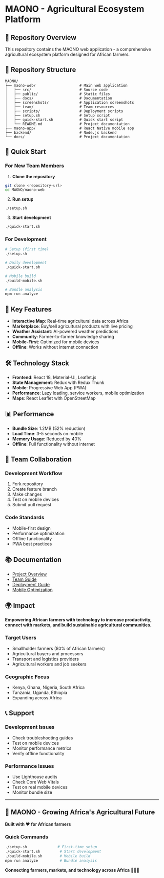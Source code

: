 # MAONO - Agricultural Ecosystem Platform

## 🌱 Repository Overview

This repository contains the MAONO web application - a comprehensive agricultural ecosystem platform designed for African farmers.

## 📁 Repository Structure

```
MAONO/
├── maono-web/                    # Main web application
│   ├── src/                      # Source code
│   ├── public/                   # Static files
│   ├── docs/                     # Documentation
│   ├── screenshots/              # Application screenshots
│   ├── team/                     # Team resources
│   ├── scripts/                  # Deployment scripts
│   ├── setup.sh                  # Setup script
│   ├── quick-start.sh            # Quick start script
│   └── README.md                 # Project documentation
├── maono-app/                    # React Native mobile app
├── backend/                      # Node.js backend
└── docs/                         # Project documentation
```

## 🚀 Quick Start

### For New Team Members
1. **Clone the repository**
```bash
git clone <repository-url>
cd MAONO/maono-web
```

2. **Run setup**
```bash
./setup.sh
```

3. **Start development**
```bash
./quick-start.sh
```

### For Development
```bash
# Setup (first time)
./setup.sh

# Daily development
./quick-start.sh

# Mobile build
./build-mobile.sh

# Bundle analysis
npm run analyze
```

## 📱 Key Features

- **Interactive Map**: Real-time agricultural data across Africa
- **Marketplace**: Buy/sell agricultural products with live pricing
- **Weather Assistant**: AI-powered weather predictions
- **Community**: Farmer-to-farmer knowledge sharing
- **Mobile-First**: Optimized for mobile devices
- **Offline**: Works without internet connection

## 🛠️ Technology Stack

- **Frontend**: React 18, Material-UI, Leaflet.js
- **State Management**: Redux with Redux Thunk
- **Mobile**: Progressive Web App (PWA)
- **Performance**: Lazy loading, service workers, mobile optimization
- **Maps**: React Leaflet with OpenStreetMap

## 📊 Performance

- **Bundle Size**: 1.2MB (52% reduction)
- **Load Time**: 3-5 seconds on mobile
- **Memory Usage**: Reduced by 40%
- **Offline**: Full functionality without internet

## 🤝 Team Collaboration

### Development Workflow
1. Fork repository
2. Create feature branch
3. Make changes
4. Test on mobile devices
5. Submit pull request

### Code Standards
- Mobile-first design
- Performance optimization
- Offline functionality
- PWA best practices

## 📚 Documentation

- [Project Overview](./PROJECT_OVERVIEW.md)
- [Team Guide](./TEAM_GUIDE.md)
- [Deployment Guide](./DEPLOYMENT_GUIDE.md)
- [Mobile Optimization](./MOBILE_OPTIMIZATION_GUIDE.md)

## 🌍 Impact

**Empowering African farmers with technology to increase productivity, connect with markets, and build sustainable agricultural communities.**

### Target Users
- Smallholder farmers (80% of African farmers)
- Agricultural buyers and processors
- Transport and logistics providers
- Agricultural workers and job seekers

### Geographic Focus
- Kenya, Ghana, Nigeria, South Africa
- Tanzania, Uganda, Ethiopia
- Expanding across Africa

## 📞 Support

### Development Issues
- Check troubleshooting guides
- Test on mobile devices
- Monitor performance metrics
- Verify offline functionality

### Performance Issues
- Use Lighthouse audits
- Check Core Web Vitals
- Test on real mobile devices
- Monitor bundle size

---

## 🌱 MAONO - Growing Africa's Agricultural Future

**Built with ❤️ for African farmers**

### Quick Commands
```bash
./setup.sh              # First-time setup
./quick-start.sh         # Start development
./build-mobile.sh        # Mobile build
npm run analyze          # Bundle analysis
```

**Connecting farmers, markets, and technology across Africa** 🌱📱🚀
